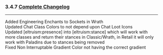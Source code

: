 ### 3.4.7 [Complete Changelog](https://github.com/eltreum0/eltruism/blob/main/Changelog.md)
___
Added Engineering Enchants to Sockets in Wrath\
Updated Chat Class Colors to not depend upon Chat Loot Icons\
Updated [eltruism:presence] into [eltruism:stance] which will work with more classes and return their stances in Classic/Wrath, in Retail it will only work with Paladins due to stances being removed\
Fixed Non Interruptable Gradient Color not having the correct gradient
